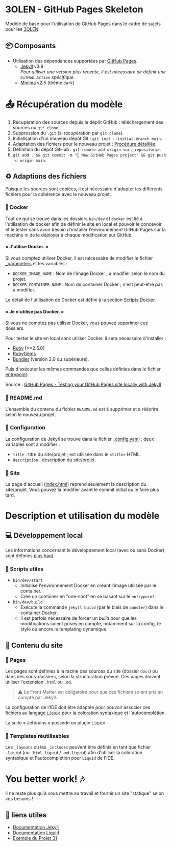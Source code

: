 # 3OLEN - GitHub Pages Skeleton

Modèle de base pour l'utilisation de GitHub Pages dans le cadre de sujets pour les
<abbr title="ORT LYON Enseignement Numérique">3OLEN</abbr>.

## 📦️ Composants

- Utilisation des dépendances supportées par [GitHub Pages](https://pages.github.com/versions/).
  - [Jekyll](https://jekyllrb.com/) v3.9<br>
    *Pour utiliser une version plus récente, il est nécessaire de définir une `GitHub Action` spécifique.*
  - [Minima](https://github.com/jekyll/minima) v2.5 (thème `dark`)

# 📤️ Récupération du modèle

1. Récupération des sources depuis le dépôt GitHub : téléchargement des sources ou `git clone`.
2. Suppression du `.git` (si récupération par `git clone`).
3. Initialisation d'un nouveau dépôt Git : `git init --initial-branch main`.
4. Adaptation des fichiers pour le nouveau projet ; [Procédure détaillée](#-adaptions-des-fichiers).
5. Définition du dépôt GitHub : `git remote add origin <url_repository>`.
6. `git add . && git commit -m "🎉 New GitHub Pages project" && git push -u origin main`.

## ♻️ Adaptions des fichiers

Puisque les sources sont copiées, il est nécessaire d'adapter les différents fichiers pour la cohérence avec le nouveau
projet.

### 🐋 Docker

Tout ce qui se trouve dans les dossiers `bin/dev` et `docker` est lié à l'utilisation de docker afin de définir le
site en local et pouvoir le concevoir et le tester sans avoir besoin d'installer l'environnement GitHub Pages sur la
machine ni de le déployer à chaque modification sur GitHub.

#### « J'utilise Docker. »

Si vous comptez utiliser Docker, il est nécessaire de modifier le fichier [_parameters](bin/dev/_parameters) et les
variables :
- `DOCKER_IMAGE_NAME` : Nom de l'image Docker ; à modifier selon le nom du projet.
- `DOCKER_CONTAINER_NAME` : Nom du container Docker ; n'est peut-être pas à modifier.

Le détail de l'utilisation de Docker est défini à la section [Scripts Docker](#-scripts-utiles).

#### « Je n'utilise pas Docker. »

Si vous ne comptez pas utiliser Docker, vous pouvez supprimer ces dossiers.

Pour tester le site en local sans utiliser Docker, il sera nécessaire d'installer :
- [Ruby](https://www.ruby-lang.org/fr/) [>=2.5.0]
- [RubyGems](https://rubygems.org/)
- [Bundler](https://bundler.io/) (version 2.0 ou supérieure).

Puis d'exécuter les mêmes commandes que celles définies dans le fichier [entrypoint](docker/jekyll/entrypoint).

Source : [GitHub Pages - Testing your GitHub Pages site locally with Jekyll](https://docs.github.com/en/pages/setting-up-a-github-pages-site-with-jekyll/testing-your-github-pages-site-locally-with-jekyll)

### 📝 README.md

L'ensemble du contenu du fichier `README.md` est à supprimer et à réécrire selon le nouveau projet.

### 🔧 Configuration

La configuration de Jekyll se trouve dans le fichier [_config.yaml](docs/_config.yaml) ; deux variables sont à
modifier :
- `title` : titre du site/projet ; est utilisée dans le `<title>` HTML.
- `description` : description du site/projet.

### 🍱 Site

La page d'accueil ([index.html](docs/index.html)) reprend seulement la description du site/projet. Vous pouvez la
modifier avant le commit initial ou le faire plus tard.

# Description et utilisation du modèle

## 💻️ Développement local

Les informations concernant le développement local (avec ou sans Docker) sont définies [plus haut](#-docker).

### 🔨 Scripts utiles

- `bin/dev/start`
  - Initialise l'environnement Docker en créant l'image utilisée par le container.
  - Crée un container en "one-shot" en se basant sur le `entrypoint`.
- `bin/dev/build`
  - Exécute la commande `jekyll build` (par le biais de `bundler`) dans le container Docker.
  - Il est parfois nécessaire de forcer un *build* pour que les modifications soient prises en compte, notamment sur
    la config, le style ou encore le templating dynamique.


## 🧱 Contenu du site

### 📄 Pages

Les pages sont définies à la racine des sources du site (dossier `docs`) ou dans des sous-dossiers, selon la
structuration prévue. Ces pages doivent utiliser l'extension `.html` ou `.md`.

> ⚠️ Le Front Matter est obligatoire pour que ces fichiers soient pris en compte par Jekyll.

La configuration de l'IDE doit être adaptée pour pouvoir associer ces fichiers au langage `Liquid` pour la coloration
syntaxique et l'autocomplétion.

La suite « Jetbrains » possède un plugin `Liquid`.

### 🍱 Templates réutilisables

Les `_layouts` ou les `_includes` peuvent être définis en tant que fichier `.liquid` (ou `.html.liquid` / `.md.liquid`)
afin d'utiliser la coloration syntaxique et l'autocomplétion pour `Liquid` de l'IDE.

# You better work! 🎶

Il ne reste plus qu'à vous mettre au travail et fournir un site "statique" selon vos besoins !

## 🔗 liens utiles

- [Documentation Jekyll](https://jekyllrb.com/docs/)
- [Documentation Liquid](https://shopify.github.io/liquid/)
- [Exemple du Projet 31](https://github.com/3OLEN/projet-31)
